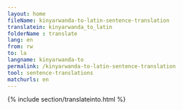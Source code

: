 ```yaml
---
layout: home
fileName: kinyarwanda-to-latin-sentence-translation
translatein: kinyarwanda_to_latin
folderName : translate
lang: en
from: rw
to: la
langname: kinyarwanda-to
permalink: /kinyarwanda-to-latin-sentence-translation
tool: sentence-translations
matchurls: en
---
```

{% include section/translateinto.html %}
